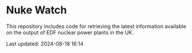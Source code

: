 # Nuke Watch

This repository includes code for retrieving the latest information available on the output of EDF nuclear power plants in the UK.

Last updated: 2024-08-18 16:14